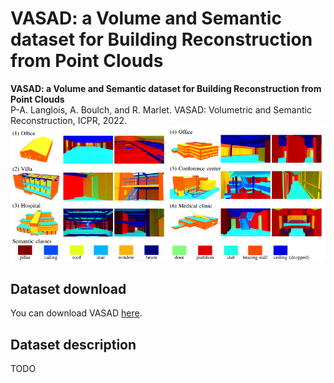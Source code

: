 # VASAD: a Volume and Semantic dataset for Building Reconstruction from Point Clouds
**VASAD: a Volume and Semantic dataset for Building Reconstruction from Point Clouds<br>**
P-A. Langlois, A. Boulch, and R. Marlet. VASAD: Volumetric and Semantic Reconstruction, ICPR, 2022.
![Project banner](https://raw.githubusercontent.com/palanglois/palanglois.github.io/main/images/vasaad_ban.png)

## Dataset download

You can download VASAD [here](https://raw.githubusercontent.com/palanglois/palanglois.github.io/main/images/vasaad_ban.png).

## Dataset description

TODO
